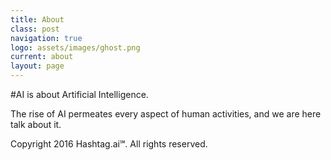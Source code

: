 ```yaml
---
title: About
class: post
navigation: true
logo: assets/images/ghost.png
current: about
layout: page
---
```


\#AI is about Artificial Intelligence.

The rise of AI permeates every aspect of human activities, and we are here talk about it.

Copyright 2016 Hashtag.ai℠. All rights reserved.